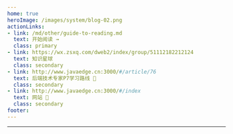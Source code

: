 ```yaml
---
home: true
heroImage: /images/system/blog-02.png
actionLinks:
- link: /md/other/guide-to-reading.md
  text: 开始阅读 →
  class: primary
- link: https://wx.zsxq.com/dweb2/index/group/51112182212124
  text: 知识星球
  class: secondary  
- link: http://www.javaedge.cn:3000/#/article/76
  text: 后端技术专家P7学习路线 👣
  class: secondary   
- link: http://www.javaedge.cn:3000/#/index
  text: 网站 💐
  class: secondary 
footer:  
---
```


---
